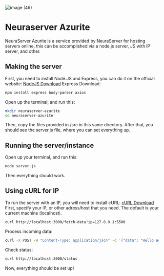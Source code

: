 ![image (46)](https://github.com/NeuraServer/NeuraServer/assets/140754373/1746345a-d4a8-4521-8895-95ccf9941f9e)

# Neuraserver Azurite
NeuraServer Azurite is a service provided by NeuraServer for hosting servers online, this can be accomplished via
a node.js server, JS with IP server, and other.
## Making the server
First, you need to install Node.JS and Express, you can do it on the official website:
[NodeJS Download](https://nodejs.org/en)
Express Download:
```bash
npm install express body-parser axios
```
Open up the terminal, and run this:
```bash
mkdir neuraserver-azurite
cd neuraserver-azurite
```
Then, copy the files provided in /src in this same directory.
After that, you should see the server.js file, where you can set everything up.
## Running the server/instance
Open up your terminal, and run this:
```bash
node server.js
```
Then everything should work.
## Using cURL for IP
To run the server with an IP, you will need to install cURL:
[cURL Download](https://curl.se/download.html)
First, specify your IP, or other adress/host that you need. The default is your current machine (localhost).
```bash
curl http://localhost:3000/fetch-data?ip=127.0.0.1:5500
```
Process incoming data:
```bash
curl -X POST -H "Content-Type: application/json" -d '{"data": "Hello World"}' http://localhost:3000/process-data
```
Check status:
```bash
curl http://localhost:3000/status
```
Now, everything should be set up!
